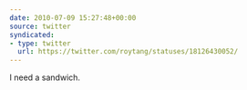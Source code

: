 ```yaml
---
date: 2010-07-09 15:27:48+00:00
source: twitter
syndicated:
- type: twitter
  url: https://twitter.com/roytang/statuses/18126430052/
---
```


I need a sandwich.